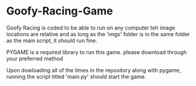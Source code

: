 # Goofy-Racing-Game

Goofy Racing is coded to be able to run on any computer teh image locations are relative and as long as the 'imgs' folder is in the same folder 
as the main script, it should run fine.

PYGAME is a required library to run this game. please download through your preferred method

Upon dowloading all of the itmes in the repository along with pygame, running the script titled 'main.py' should start the game. 
